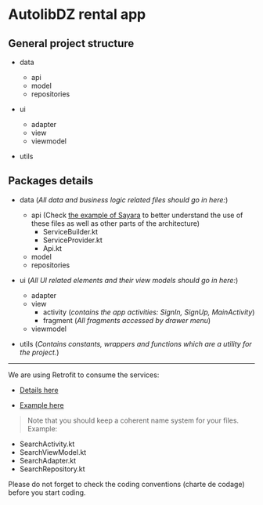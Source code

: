 # AutolibDZ rental app



## General project structure
- data
    - api
    - model
    - repositories


- ui
    - adapter
    - view
    - viewmodel


- utils

## Packages details
- data
(_All data and business logic related files should go in here:_)
    - api (Check [the example of Sayara](https://github.com/NadjibSb/SayaraDz-EE-Mobile/tree/master/app/src/main/java/sayaradz/api) to better understand the use of these files as well as other parts of the architecture)
        - ServiceBuilder.kt
        - ServiceProvider.kt
        - Api.kt
    - model
    - repositories

- ui
(_All UI related elements and their view models should go in here:_)
    - adapter
    - view
        - activity (_contains the app activities: SignIn, SignUp, MainActivity_)
        - fragment (_All fragments accessed by drawer menu_)
    - viewmodel

- utils
(_Contains constants, wrappers and functions which are a utility for the project._)

___


We are using Retrofit to consume the services:
- [Details here](https://square.github.io/retrofit/)

- [Example here](https://blog.mindorks.com/using-retrofit-with-kotlin-coroutines-in-android)



> Note that you should keep a coherent name system for your files. Example: 
* SearchActivity.kt
* SearchViewModel.kt
* SearchAdapter.kt
* SearchRepository.kt

Please do not forget to check the coding conventions (charte de codage) before you start coding.

